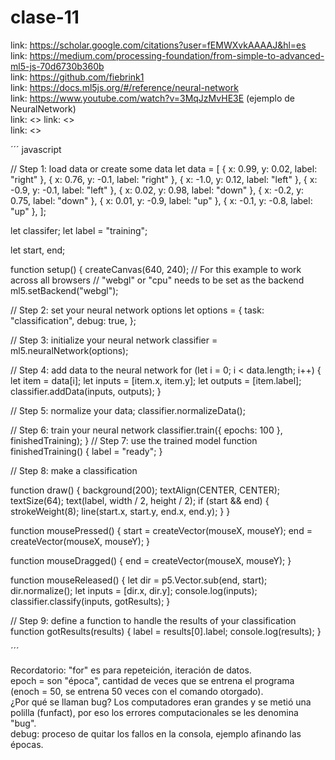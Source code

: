 # clase-11

link: <https://scholar.google.com/citations?user=fEMWXvkAAAAJ&hl=es>  
link: <https://medium.com/processing-foundation/from-simple-to-advanced-ml5-js-70d6730b360b>  
link: <https://github.com/fiebrink1>  
link: <https://docs.ml5js.org/#/reference/neural-network>  
link: <https://www.youtube.com/watch?v=3MqJzMvHE3E> (ejemplo de NeuralNetwork)  
link: <> 
link: <>  
link: <>  

´´´ javascript

// Step 1: load data or create some data
let data = [
  { x: 0.99, y: 0.02, label: "right" },
  { x: 0.76, y: -0.1, label: "right" },
  { x: -1.0, y: 0.12, label: "left" },
  { x: -0.9, y: -0.1, label: "left" },
  { x: 0.02, y: 0.98, label: "down" },
  { x: -0.2, y: 0.75, label: "down" },
  { x: 0.01, y: -0.9, label: "up" },
  { x: -0.1, y: -0.8, label: "up" },
];

let classifer;
let label = "training";

let start, end;

function setup() {
  createCanvas(640, 240);
  // For this example to work across all browsers
  // "webgl" or "cpu" needs to be set as the backend
  ml5.setBackend("webgl");

  // Step 2: set your neural network options
  let options = {
    task: "classification",
    debug: true,
  };

  // Step 3: initialize your neural network
  classifier = ml5.neuralNetwork(options);

  // Step 4: add data to the neural network
  for (let i = 0; i < data.length; i++) {
    let item = data[i];
    let inputs = [item.x, item.y];
    let outputs = [item.label];
    classifier.addData(inputs, outputs);
  }

  // Step 5: normalize your data;
  classifier.normalizeData();

  // Step 6: train your neural network
  classifier.train({ epochs: 100 }, finishedTraining);
}
// Step 7: use the trained model
function finishedTraining() {
  label = "ready";
}

// Step 8: make a classification

function draw() {
  background(200);
  textAlign(CENTER, CENTER);
  textSize(64);
  text(label, width / 2, height / 2);
  if (start && end) {
    strokeWeight(8);
    line(start.x, start.y, end.x, end.y);
  }
}

function mousePressed() {
  start = createVector(mouseX, mouseY);
  end = createVector(mouseX, mouseY);
}

function mouseDragged() {
  end = createVector(mouseX, mouseY);
}

function mouseReleased() {
  let dir = p5.Vector.sub(end, start);
  dir.normalize();
  let inputs = [dir.x, dir.y];
  console.log(inputs);
  classifier.classify(inputs, gotResults);
}

// Step 9: define a function to handle the results of your classification
function gotResults(results) {
  label = results[0].label;
  console.log(results);
}


´´´




Recordatorio: "for" es para repeteición, iteración de datos.  
epoch = son "época", cantidad de veces que se entrena el programa (enoch = 50, se entrena 50 veces con el comando otorgado).  
¿Por qué se llaman bug? Los computadores eran grandes y se metió una polilla (funfact), por eso los errores computacionales se les denomina "bug".  
debug: proceso de quitar los fallos en la consola, ejemplo afinando las épocas.

